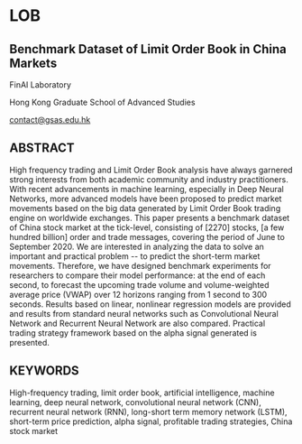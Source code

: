 # LOB
## Benchmark Dataset of Limit Order Book in China Markets

FinAI Laboratory

Hong Kong Graduate School of Advanced Studies

contact@gsas.edu.hk

## ABSTRACT
High frequency trading and Limit Order Book analysis have always garnered strong interests from both academic community and industry practitioners.  With recent advancements in machine learning, especially in Deep Neural Networks, more advanced models have been proposed to predict market movements based on the big data generated by Limit Order Book trading engine on worldwide exchanges. This paper presents a benchmark dataset of China stock market at the tick-level, consisting of [2270] stocks, [a few hundred billion] order and trade messages, covering the period of June to September 2020. We are interested in analyzing the data to solve an important and practical problem -- to predict the short-term market movements. Therefore, we have designed benchmark experiments for researchers to compare their model performance: at the end of each second, to forecast the upcoming trade volume and volume-weighted average price (VWAP) over 12 horizons ranging from 1 second to 300 seconds. Results based on linear, nonlinear regression models are provided and results from standard neural networks such as Convolutional Neural Network and Recurrent Neural Network are also compared. Practical trading strategy framework based on the alpha signal generated is presented.  

## KEYWORDS 
High-frequency trading, limit order book, artificial intelligence, machine learning, deep neural network, convolutional neural network (CNN), recurrent neural network (RNN), long-short term memory network (LSTM), short-term price prediction, alpha signal, profitable trading strategies, China stock market
